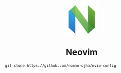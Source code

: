 <div align="center" id="madewithlua">
    <img src="https://raw.githubusercontent.com/github/explore/26674e638508ac4a4e113ee32d6755ebfa000569/topics/neovim/neovim.png" width="110", height="100">
</div>

<h1 align="center">Neovim</h1>


```shell
git clone https://github.com/roman-ojha/nvim-config
```